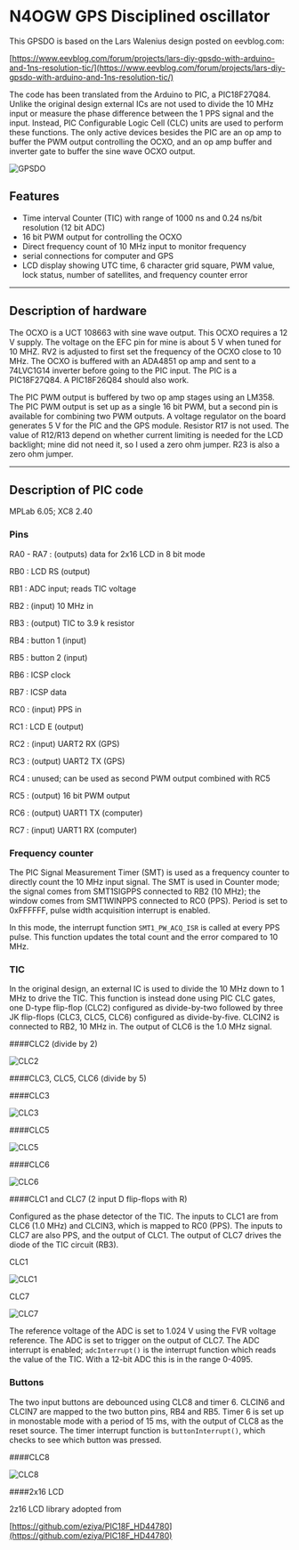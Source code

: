 # N4OGW GPS Disciplined oscillator

This GPSDO is based on the Lars Walenius design posted on eevblog.com:

[https://www.eevblog.com/forum/projects/lars-diy-gpsdo-with-arduino-and-1ns-resolution-tic/](https://www.eevblog.com/forum/projects/lars-diy-gpsdo-with-arduino-and-1ns-resolution-tic/)

The code has been translated from the Arduino to PIC, a
PIC18F27Q84. Unlike the original design external ICs are not used to
divide the 10 MHz input or measure the phase difference between the 1
PPS signal and the input. Instead, PIC Configurable Logic Cell (CLC)
units are used to perform these functions. The only active devices
besides the PIC are an op amp to buffer the PWM output controlling the
OCXO, and an op amp buffer and inverter gate to buffer the sine wave
OCXO output.

![GPSDO](./images/photo1.jpg "gpsdo pcb")

## Features

* Time interval Counter (TIC) with range of 1000 ns and 0.24 ns/bit
resolution (12 bit ADC)
* 16 bit PWM output for controlling the OCXO
* Direct frequency count of 10 MHz input to monitor frequency
* serial connections for computer and GPS
* LCD display showing UTC time, 6 character grid square, PWM value, lock status, number of satellites, and frequency counter error

---

## Description of hardware

The OCXO is a UCT 108663 with sine wave output. This OCXO requires a
12 V supply. The voltage on the EFC pin for mine is about 5 V when
tuned for 10 MHZ. RV2 is adjusted to first set the frequency of the
OCXO close to 10 MHz. The OCXO is buffered with an ADA4851 op amp and
sent to a 74LVC1G14 inverter before going to the PIC input. The PIC is
a PIC18F27Q84. A PIC18F26Q84 should also work.

 The PIC PWM output is buffered by two op amp stages using an
LM358. The PIC PWM output is set up as a single 16 bit PWM, but a
second pin is available for combining two PWM outputs.  A voltage
regulator on the board generates 5 V for the PIC and the GPS module.
Resistor R17 is not used. The value of R12/R13 depend on whether
current limiting is needed for the LCD backlight; mine did not need
it, so I used a zero ohm jumper. R23 is also a zero ohm jumper.

---

## Description of PIC code

MPLab 6.05; XC8 2.40

### Pins

RA0 - RA7 : (outputs) data for 2x16 LCD in 8 bit mode

RB0 : LCD RS (output)

RB1 : ADC input; reads TIC voltage

RB2 : (input) 10 MHz in

RB3 : (output) TIC to 3.9 k resistor

RB4 : button 1 (input)

RB5 : button 2 (input)

RB6 : ICSP clock

RB7 : ICSP data

RC0 : (input) PPS in

RC1 : LCD E (output)

RC2 : (input) UART2 RX (GPS)

RC3 : (output) UART2 TX (GPS)

RC4 : unused; can be used as second PWM output combined with RC5

RC5 : (output) 16 bit PWM output

RC6 : (output) UART1 TX (computer)

RC7 : (input) UART1 RX  (computer)

### Frequency counter

The PIC Signal Measurement Timer (SMT) is used as a frequency counter
to directly count the 10 MHz input signal. The SMT is used in Counter
mode; the signal comes from SMT1SIGPPS connected to RB2 (10 MHz); the
window comes from SMT1WINPPS connected to RC0 (PPS). Period is set to
0xFFFFFF, pulse width acquisition interrupt is enabled.

In this mode, the interrupt function `SMT1_PW_ACQ_ISR` is called at
every PPS pulse. This function updates the total count and the error
compared to 10 MHz.

### TIC

In the original design, an external IC is used to divide the 10 MHz
down to 1 MHz to drive the TIC. This function is instead done using
PIC CLC gates, one D-type flip-flop (CLC2) configured as divide-by-two
followed by three JK flip-flops (CLC3, CLC5, CLC6) configured as
divide-by-five.  CLCIN2 is connected to RB2, 10 MHz in. The output of
CLC6 is the 1.0 MHz signal.

####CLC2 (divide by 2)

![CLC2](./images/clc2s.png "clc2")


####CLC3, CLC5, CLC6 (divide by 5)

####CLC3

![CLC3](./images/clc3s.png "clc3")

####CLC5

![CLC5](./images/clc5s.png "clc5")

####CLC6

![CLC6](./images/clc6s.png "clc6")

####CLC1 and CLC7 (2 input D flip-flops with R)

Configured as the phase detector of the TIC. The inputs to CLC1 are
from CLC6 (1.0 MHz) and CLCIN3, which is mapped to RC0 (PPS). The
inputs to CLC7 are also PPS, and the output of CLC1. The output of
CLC7 drives the diode of the TIC circuit (RB3).

CLC1

![CLC1](./images/clc1s.png "clc1")

CLC7

![CLC7](./images/clc7s.png "clc7")

The reference voltage of the ADC is set to 1.024 V using the FVR
voltage reference. The ADC is set to trigger on the output of
CLC7. The ADC interrupt is enabled; `adcInterrupt()` is the interrupt
function which reads the value of the TIC. With a 12-bit ADC this is
in the range 0-4095.

### Buttons

The two input buttons are debounced using CLC8 and timer 6. CLCIN6 and
CLCIN7 are mapped to the two button pins, RB4 and RB5. Timer 6
is set up in monostable mode with a period of 15 ms, with the output
of CLC8 as the reset source. The timer interrupt function is
`buttonInterrupt()`, which checks to see which button was pressed.

####CLC8

![CLC8](./images/clc8s.png "clc8")

####2x16 LCD

2z16 LCD library adopted from

[https://github.com/eziya/PIC18F_HD44780](https://github.com/eziya/PIC18F_HD44780)
